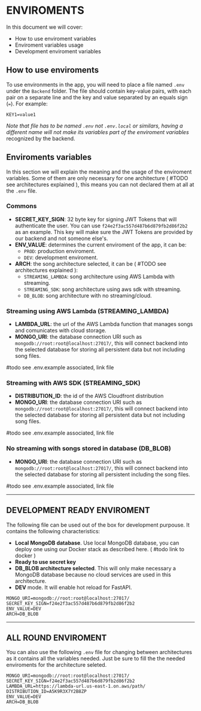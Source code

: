 
# ENVIROMENTS

In this document we will cover:

* How to use enviroment variables
* Enviroment variables usage
* Development enviroment variables

## How to use enviroments

To use environments in the app, you will need to place a file named `.env` under the `Backend` folder. The file should contain key-value pairs, with each pair on a separate line and the key and value separated by an equals sign (`=`). For example:

```.env file format example
KEY1=value1
```

*Note that file has to be named `.env` not `.env.local` or similars, having a different name will not make its variables part of the enviroment variables* recognized by the backend.

## Enviroments variables

In this section we will explain the meaning and the usage of the enviroment variables. Some of them are only necessary for one architecture ( #TODO see architectures explained ), this means you can not declared them at all at the `.env` file.

### Commons

 * **SECRET_KEY_SIGN**: 32 byte key for signing JWT Tokens that will authenticate the user. You can use `f24e2f3ac557d487b6d879fb2d86f2b2` as an example. This key will make sure the JWT Tokens are provided by our backend and not someone else's.
 * **ENV_VALUE**: determines the current enviroment of the app, it can be:
	* `PROD`: production enviroment.
	* `DEV`: development enviroment.
* **ARCH**: the song architecture selected, it can be ( #TODO see architectures explained ):
	* `STREAMING_LAMBDA`: song architecture using AWS Lambda with streaming.
	* `STREAMING_SDK`: song architecture using aws sdk with streaming.
	* `DB_BLOB`: song architecture with no streaming/cloud.
	
### Streaming using AWS Lambda (STREAMING_LAMBDA)

* **LAMBDA_URL**: the url of the AWS Lambda function that manages songs and comunicates with cloud storage.
* **MONGO_URI**: the database connection URI such as ```mongodb://root:root@localhost:27017/```, this will connect backend into the selected database for storing all persistent data but not including song files.


#todo see .env.example associated, link file

### Streaming with AWS SDK (STREAMING_SDK)

* **DISTRIBUTION_ID**: the id of the AWS Cloudfront distribution
* **MONGO_URI**: the database connection URI such as ```mongodb://root:root@localhost:27017/```, this will connect backend into the selected database for storing all persistent data but not including song files.


#todo see .env.example associated, link file

### No streaming with songs stored in database (DB_BLOB)


* **MONGO_URI**: the database connection URI such as ```mongodb://root:root@localhost:27017/```, this will connect backend into the selected database for storing all persistent including the song files.



#todo see .env.example associated, link file

----

## DEVELOPMENT READY ENVIROMENT

The following file can be used out of the box for development purpouse. It contains the following characteristics:

* **Local MongoDB database**. Use local MongoDB database, you can deploy one using our Docker stack as described here. ( #todo link to docker )
* **Ready to use secret key**
* **DB_BLOB architecture selected**. This will only make necessary a MongoDB database because no cloud services are used in this architecture.
* **DEV** mode. It will enable hot reload for FastAPI.

``` .env file ready to use
MONGO_URI=mongodb://root:root@localhost:27017/
SECRET_KEY_SIGN=f24e2f3ac557d487b6d879fb2d86f2b2
ENV_VALUE=DEV
ARCH=DB_BLOB
```


---

## ALL ROUND ENVIROMENT

You can also use the following `.env` file for changing between architectures as it contains all the variables needed. Just be sure to fill the the needed enviroments for the architecture seleted.


```
MONGO_URI=mongodb://root:root@localhost:27017/
SECRET_KEY_SIGN=f24e2f3ac557d487b6d879fb2d86f2b2
LAMBDA_URL=https://lambda-url.us-east-1.on.aws/path/
DISTRIBUTION_ID=A5K9R3X7Y2B8ZP
ENV_VALUE=DEV
ARCH=DB_BLOB
```
